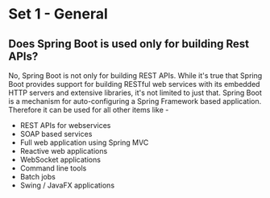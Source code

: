 # Set 1 - General

## **Does Spring Boot is used only for building Rest APIs?**

No, Spring Boot is not only for building REST APIs. While it's true that Spring Boot provides support for building RESTful web services with its embedded HTTP servers and extensive libraries, it's not limited to just that. Spring Boot is a mechanism for auto-configuring a Spring Framework based application. Therefore it can be used for all other items like -&#x20;

* REST APIs for webservices
* SOAP based services
* Full web application using Spring MVC
* Reactive web applications
* WebSocket applications
* Command line tools
* Batch jobs
* Swing / JavaFX applications

